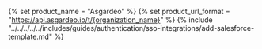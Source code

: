 {% set product_name = "Asgardeo" %}
{% set product_url_format = "https://api.asgardeo.io/t/{organization_name}" %}
{% include "../../../../../includes/guides/authentication/sso-integrations/add-salesforce-template.md" %}